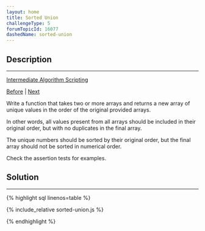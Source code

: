 ```yaml
---
layout: home
title: Sorted Union
challengeType: 5
forumTopicId: 16077
dashedName: sorted-union
---
```


<div class="row">
<div class="columnStmt" markdown="1">

## Description
------

[Intermediate Algorithm Scripting](../intermediate-algorithm-scripting/README.html) 

[Before](./missing-letters.md)  | [Next](./convert-html-entities.md) 

Write a function that takes two or more arrays and returns a new array of unique values in the order of the original provided arrays.

In other words, all values present from all arrays should be included in their original order, but with no duplicates in the final array.

The unique numbers should be sorted by their original order, but the final array should not be sorted in numerical order.

Check the assertion tests for examples.

</div>
<div class="columnSol" markdown="1">

## Solution
------

{% highlight sql linenos=table %}

{% include_relative sorted-union.js %}

{% endhighlight %}

</div>
</div>

